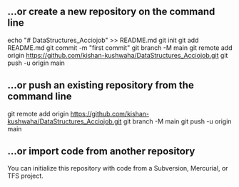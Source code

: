 ## …or create a new repository on the command line
echo "# DataStructures_Acciojob" >> README.md
git init
git add README.md
git commit -m "first commit"
git branch -M main
git remote add origin https://github.com/kishan-kushwaha/DataStructures_Acciojob.git
git push -u origin main


## …or push an existing repository from the command line
git remote add origin https://github.com/kishan-kushwaha/DataStructures_Acciojob.git
git branch -M main
git push -u origin main


## …or import code from another repository
You can initialize this repository with code from a Subversion, Mercurial, or TFS project.

